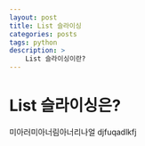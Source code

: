 ```yaml
---
layout: post
title: List 슬라이싱
categories: posts
tags: python
description: >
    List 슬라이싱이란?
---
```


# List 슬라이싱은?
미아러미아너림아너리나얼
djfuqadlkfj